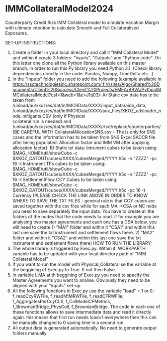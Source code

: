 # IMMCollateralModel2024
Counterparty Credit Risk IMM Collateral model to simulate Variation Margin with ultimate intention to calculate Smooth and Full Collateralised Exposures. 

SET-UP INSTRUCTIONS:
1) Create a folder in your local directory and call it "IMM Collateral Model" and within it create 3 folders: "Inputs", "Outputs" and "Python code". On this latter one clone all the Python library available on this master branch. In order to run this Py library you need Python 3.1. (Check library dependencies directly in the code: Pandas, Numpy, TimeDelta etc...). 
2)  In the "Inputs" folder you need to add the following (example available in https://ssctechnologiesinc.sharepoint.com/:f:/r/sites/Algo/Shared%20Documents/Client%20Success/Client%20Projects/EMEA/BBVA/PythonIMMCollateralModel?csf=1&web=1&e=J1tj03):
A)  Static csv data has to be taken from  /unload/au/xkoz/es/dat/in/IMCRData/XXXX/input_data/aidb_data, /unload/au/xkoz/es/dat/in/IMCRData/XXXX/aux_files/XKOZ_udsloader_node_mitigants.CSV  (only if Physical     
   collateral run is needed) and  /unload/au/xkoz/es/dat/in/IMCRData/XXXX/rtce/replace/counterparties/.
   (BE CAREFUL WITH CollateralAllocationSNS.csv - The is only for SNS cases and the information has to be taken from SNS Excel SACCR file after being populated: Allocation factor and IMM VM after applying     
   allocation factor).
B) Static txt data: Intrument cubes to be taken using: $MAG_HOME/util/showCube -c $XKOZ_DATOUT/cubes/XXXX/cubesMerged/YYYY.h5c -n "ZZZZ" -pc 16 -t Instrument
                    TFs cubes to be taken using: $MAG_HOME/util/showCube -c $XKOZ_DATOUT/cubes/XXXX/cubesMerged/YYYY.h5c -n "ZZZZ" -pc 16 -t SettlementFlow
                    CCY Cubes to be taken using: $MAG_HOME/util/showCube -c $XKOZ_DATOUT/cubes/XXXX/cubesMerged/YYYY.h5c -pc 16 -t Currency
                    (PLEASE CHECK THE LINK ABOVE IN ORDER TO KNOW WHERE TO SAVE THE TXT FILES - general rule is that CCY cubes are saved together with the csv 
                    files while for each MA ->CSA or NC node you need to save separately the input data. You have to create all the folders of the nodes that the 
                    code needs to read. if for example you are analysing two master agreements and each one has a CSA below, 
                    you will need to create 1) "MA1" folder and within it "CSA1" and within this last one save the txt instrument and settlement flows there. 2) 
                    "MA2" folder and within it "CSA2" and within this last one save the txt instrument and settlement flows there)
HOW TO RUN THE LIBRARY:
1) The whole library is triggered by Exec.py. Within it, WORKPARTH variable has to be updated with your local directory path of "IMM Collateral Model"
2) If you want to run the model with Physical_Collateral se the variable at the beggining of Exec.py to True. If not then False.
3) In variable l_MA at th beggining of Exec.py you need to specify the Master Agreements you want to analise. Obviously they need to be aligned with your "inputs" set-up.
4) All the following functions in Exec.py use the variable "load" = 1 or 0: f_readCcyRWFile, f_readMtMRWFile, f_readCFRWFile, f_AggregatesPerCcyCLS, f_ColModelCFMetrics, f_BrownianBridge_PhysColl, f_BrownianBridge. The code in each one of these functions allows to save intermediate data and read it directly again. this means that first run needs load=1 everywhere then this can be manually changed to 0 saving time in a second run. 
5) All output data is generated automatically. No need to generate output folders manually. 
